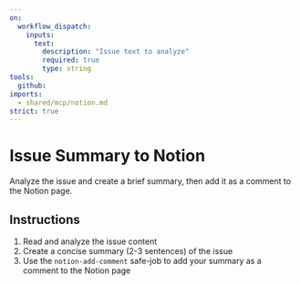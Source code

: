 ```yaml
---
on:
  workflow_dispatch:
    inputs:
      text:
        description: "Issue text to analyze"
        required: true
        type: string
tools:
  github:
imports:
  - shared/mcp/notion.md
strict: true
---
```


# Issue Summary to Notion

Analyze the issue and create a brief summary, then add it as a comment to the Notion page.

## Instructions

1. Read and analyze the issue content
2. Create a concise summary (2-3 sentences) of the issue
3. Use the `notion-add-comment` safe-job to add your summary as a comment to the Notion page

